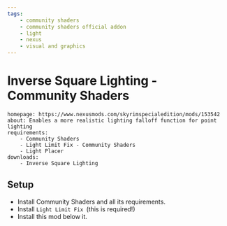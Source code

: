 ```yaml
---
tags:
    - community shaders
    - community shaders official addon
    - light
    - nexus
    - visual and graphics
---
```


# Inverse Square Lighting - Community Shaders

```project_info
homepage: https://www.nexusmods.com/skyrimspecialedition/mods/153542
about: Enables a more realistic lighting falloff function for point lighting
requirements:
    - Community Shaders
    - Light Limit Fix - Community Shaders
    - Light Placer
downloads:
    - Inverse Square Lighting
```

## Setup

* Install Community Shaders and all its requirements.
* Install ``Light Limit Fix ``(this is required!)
* Install this mod below it.
